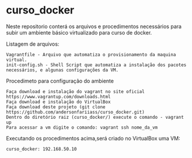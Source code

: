# curso_docker

Neste repositorio conterá os arquivos e procedimentos necessários para subir um ambiente básico virtualizado para curso de docker.

Listagem de arquivos:
		
	Vagrantfile - Arquivo que automatiza o provisionamento da maquina virtual.
	init-config.sh - Shell Script que automatiza a instalação dos pacotes necessários, e algunas configurações da VM.

Procedimeto para configuração do ambiente
	
	Faça download e instalação do vagrant no site oficial https://www.vagrantup.com/downloads.html
	Faça download e instalação do VirtualBox
	Faça download deste projeto (git clone https://github.com/andersonfariiass/curso_docker.git)
	Dentro do diretório raiz (curso_docker/) execute o comando - vagrant up
	Para acessar a vm digite o comando: vagrant ssh nome_da_vm

Executando os procedimentos acima,será criado no VirtualBox uma VM:
	
	curso_docker: 192.168.50.10

